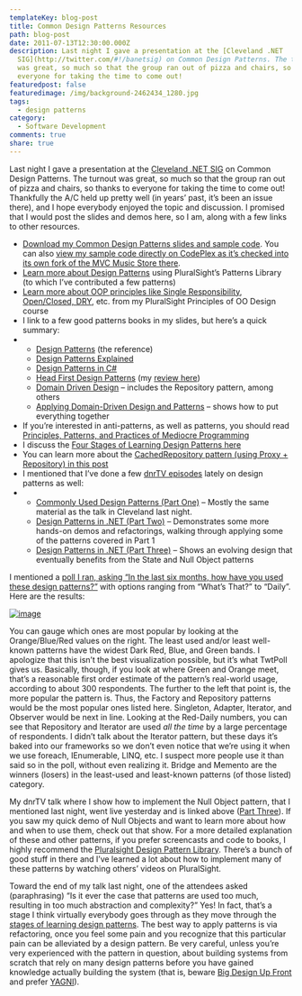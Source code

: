 ```yaml
---
templateKey: blog-post
title: Common Design Patterns Resources
path: blog-post
date: 2011-07-13T12:30:00.000Z
description: Last night I gave a presentation at the [Cleveland .NET
  SIG](http://twitter.com/#!/banetsig) on Common Design Patterns. The turnout
  was great, so much so that the group ran out of pizza and chairs, so thanks to
  everyone for taking the time to come out!
featuredpost: false
featuredimage: /img/background-2462434_1280.jpg
tags:
  - design patterns
category:
  - Software Development
comments: true
share: true
---
```

Last night I gave a presentation at the [Cleveland .NET SIG](http://twitter.com/#!/banetsig) on Common Design Patterns. The turnout was great, so much so that the group ran out of pizza and chairs, so thanks to everyone for taking the time to come out! Thankfully the A/C held up pretty well (in years’ past, it’s been an issue there), and I hope everybody enjoyed the topic and discussion. I promised that I would post the slides and demos here, so I am, along with a few links to other resources.

* [Download my Common Design Patterns slides and sample code](http://ssmith-presentations.s3.amazonaws.com/CommonDesignPatterns_20110712.zip). You can also [view my sample code directly on CodePlex as it’s checked into its own fork of the MVC Music Store there](http://mvcmusicstore.codeplex.com/SourceControl/network/Forks/ssmith/MvcMusicStoreRepositoryPattern).
* [Learn more about Design Patterns](http://www.pluralsight-training.net/microsoft/courses/TableOfContents?courseName=patterns-library) using PluralSight’s Patterns Library (to which I’ve contributed a few patterns)
* [Learn more about OOP principles like Single Responsibility, Open/Closed, DRY](http://www.pluralsight-training.net/microsoft/courses/TableOfContents?courseName=principles-oo-design), etc. from my PluralSight Principles of OO Design course
* I link to a few good patterns books in my slides, but here’s a quick summary:
* * [Design Patterns](http://amzn.to/95q9ux) (the reference)
  * [Design Patterns Explained](http://amzn.to/cr8Vxb)
  * [Design Patterns in C#](http://amzn.to/bqJgdU)
  * [Head First Design Patterns](http://amzn.to/aA4RS6) (my [review here](/head-first-design-patterns))
  * [Domain Driven Design](http://t.co/dF66TPQ) – includes the Repository pattern, among others
  * [Applying Domain-Driven Design and Patterns](http://t.co/k1OhQfn) – shows how to put everything together
* If you’re interested in anti-patterns, as well as patterns, you should read [Principles, Patterns, and Practices of Mediocre Programming](/principles-patterns-and-practices-of-mediocre-programming)
* I discuss the [Four Stages of Learning Design Patterns here](/the-4-stages-of-learning-design-patterns)
* You can learn more about the [CachedRepository pattern (using Proxy + Repository) in this post](/introducing-the-cachedrepository-pattern)
* I mentioned that I’ve done a few [dnrTV episodes](http://www.dnrtv.com/) lately on design patterns as well:
* * [Commonly Used Design Patterns (Part One)](http://www.dnrtv.com/default.aspx?showNum=194) – Mostly the same material as the talk in Cleveland last night.
  * [Design Patterns in .NET (Part Two)](http://www.dnrtv.com/default.aspx?showNum=196) – Demonstrates some more hands-on demos and refactorings, walking through applying some of the patterns covered in Part 1
  * [Design Patterns in .NET (Part Three)](http://www.dnrtv.com/default.aspx?showNum=201) – Shows an evolving design that eventually benefits from the State and Null Object patterns

I mentioned a [poll I ran, asking “In the last six months, how have you used these design patterns?”](http://twtpoll.com/r/t7jzrx) with options ranging from “What’s That?” to “Daily”. Here are the results:

[![image](<> "image")](http://stevesmithblog.com/files/media/image/Windows-Live-Writer/Common-Design-Patterns-Talk-in-Cleveland_8CB2/image_5.png)

You can gauge which ones are most popular by looking at the Orange/Blue/Red values on the right. The least used and/or least well-known patterns have the widest Dark Red, Blue, and Green bands. I apologize that this isn’t the best visualization possible, but it’s what TwtPoll gives us. Basically, though, if you look at where Green and Orange meet, that’s a reasonable first order estimate of the pattern’s real-world usage, according to about 300 respondents. The further to the left that point is, the more popular the pattern is. Thus, the Factory and Repository patterns would be the most popular ones listed here. Singleton, Adapter, Iterator, and Observer would be next in line. Looking at the Red-Daily numbers, you can see that Repository and Iterator are used *all the time* by a large percentage of respondents. I didn’t talk about the Iterator pattern, but these days it’s baked into our frameworks so we don’t even notice that we’re using it when we use foreach, IEnumerable, LINQ, etc. I suspect more people use it than said so in the poll, without even realizing it. Bridge and Memento are the winners (losers) in the least-used and least-known patterns (of those listed) category.

My dnrTV talk where I show how to implement the Null Object pattern, that I mentioned last night, went live yesterday and is linked above ([Part Three](http://www.dnrtv.com/default.aspx?showNum=201)). If you saw my quick demo of Null Objects and want to learn more about how and when to use them, check out that show. For a more detailed explanation of these and other patterns, if you prefer screencasts and code to books, I highly recommend the [Pluralsight Design Pattern Library](http://www.pluralsight-training.net/microsoft/courses/TableOfContents?courseName=patterns-library). There’s a bunch of good stuff in there and I’ve learned a lot about how to implement many of these patterns by watching others’ videos on PluralSight.

Toward the end of my talk last night, one of the attendees asked (paraphrasing) “Is it ever the case that patterns are used too much, resulting in too much abstraction and complexity?” Yes! In fact, that’s a stage I think virtually everybody goes through as they move through the [stages of learning design patterns](/the-4-stages-of-learning-design-patterns). The best way to apply patterns is via refactoring, once you feel some pain and you recognize that this particular pain can be alleviated by a design pattern. Be very careful, unless you’re very experienced with the pattern in question, about building systems from scratch that rely on many design patterns before you have gained knowledge actually building the system (that is, beware [Big Design Up Front](http://en.wikipedia.org/wiki/Big_Design_Up_Front) and prefer [YAGNI](http://en.wikipedia.org/wiki/YAGNI)).